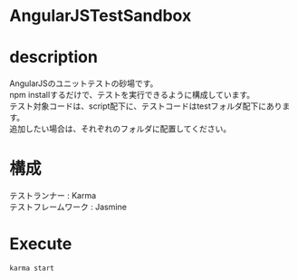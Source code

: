 # AngularJSTestSandbox

# description
AngularJSのユニットテストの砂場です。  
npm installするだけで、テストを実行できるように構成しています。  
テスト対象コードは、script配下に、テストコードはtestフォルダ配下にあります。  
追加したい場合は、それぞれのフォルダに配置してください。  

# 構成
テストランナー     : Karma  
テストフレームワーク : Jasmine  

# Execute
```
karma start
```

